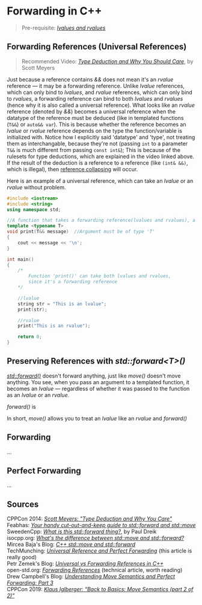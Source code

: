# Forwarding in C++
> Pre-requisite: [_lvalues and rvalues_](https://github.com/EthanC2/Notes-and-Writeups/blob/main/C%2B%2B/Advanced/Move%20Semantics.md#lvalues-and-rvalues) <br />

## Forwarding References (Universal References)
> Recommended Video: [_Type Deduction and Why You Should Care_](https://www.youtube.com/watch?v=wQxj20X-tIU), by Scott Meyers

Just because a reference contains _&&_ does not mean it's an _rvalue_ reference — it may be a forwarding reference.
Unlike _lvalue_ references, which can only bind to _lvalues_, and _rvalue_ references, which can only bind to _rvalues_, a forwarding reference can bind to both
_lvalues_ and _rvalues_ (hence why it is also called a universal reference). What looks like an _rvalue_ reference (denoted by _&&_) becomes a universal reference when 
the datatype of the reference must be deduced (like in templated functions (`T&&`) or `auto&& var`). This is because whether the reference becomes an _lvalue_ or _rvalue_
reference depends on the type the function/variable is initialized with. Notice how I explicitly said 'datatype' and 'type', not treating them as interchangable, because they're
not (passing `int` to a parameter `T&&` is much different from passing `const int&`); This is because of the rulesets for type deductions, which are explained in the video linked above.
If the result of the deduction is a reference to a reference (like `(int& &&)`, which is illegal), then 
[reference collapsing](https://www.ibm.com/docs/en/xl-c-and-cpp-aix/13.1.2?topic=operators-reference-collapsing-c11) will occur.

Here is an example of a universal reference, which can take an _lvalue_ or an _rvalue_ without problem.
```C++
#include <iostream>
#include <string>
using namespace std;

//A function that takes a forwarding reference(lvalues and rvalues), a templated '&&'
template <typename T>
void print(T&& message)  //Argument must be of type 'T'
{
    cout << message << '\n';
}

int main()
{
    /*
        Function 'print()' can take both lvalues and rvalues,
        since it's a forwarding reference
    */

    //lvalue
    string str = "This is an lvalue";
    print(str);

    //rvalue
    print("This is an rvalue");

    return 0;
}
```

## Preserving References with _std::forward\<T\>()_
[_std::forward()_](https://www.cplusplus.com/reference/utility/forward/) doesn't forward anything, just like _move()_ doesn't move anything. You see, when you pass
an argument to a templated function, it becomes an _lvalue_ — regardless of whether it was passed to the function as an _lvalue_ or an _rvalue_.

_forward()_
is 

In short, _move()_ allows you to treat an _lvalue_ like an _rvalue_ and _forward()_


## Forwarding
... <br />


## Perfect Forwarding
...

## Sources
CPPCon 2014: [_Scott Meyers: "Type Deduction and Why You Care"_](https://www.youtube.com/watch?v=wQxj20X-tIU) <br />
Feabhas: [_Your handy cut-out-and-keep guide to std::forward and std::move_](https://blog.feabhas.com/2018/04/handy-cut-keep-guide-stdforward-stdmove/) <br />
SweedenCpp: [_What is this std::forward thing?_](https://www.youtube.com/watch?v=srdwFMZY3Hg), by Paul Dreik <br />
isocpp.org: [_What's the difference between std::move and std::forward?_](https://isocpp.org/blog/2018/02/quick-q-whats-the-difference-between-stdmove-and-stdforward) <br />
Mircea Baja's Blog: [_C++ std::move and std::forward_](https://bajamircea.github.io/coding/cpp/2016/04/07/move-forward.html) <br />
TechMunching: [_Universal Reference and Perfect Forwarding_](https://techmunching.com/universal-reference-and-perfect-forwarding/) (this article is really good) <br />
Petr Zemek's Blog: [_Universal vs Forwarding References in C++_](https://blog.petrzemek.net/2016/09/17/universal-vs-forwarding-references-in-cpp/) <br />
open-std.org: [_Forwarding References_](http://www.open-std.org/jtc1/sc22/wg21/docs/papers/2014/n4164.pdf) (technical article, worth reading) <br />
Drew Campbell's Blog: [_Understanding Move Semantics and Perfect Forwarding: Part 3_](https://drewcampbell92.medium.com/understanding-move-semantics-and-perfect-forwarding-part-3-65575d523ff8) <br />
CPPCon 2019: [_Klaus Iglberger: “Back to Basics: Move Semantics (part 2 of 2)”_](https://www.youtube.com/watch?v=pIzaZbKUw2s&t) <br />
